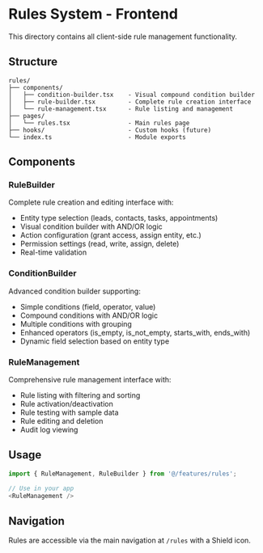 # Rules System - Frontend

This directory contains all client-side rule management functionality.

## Structure

```
rules/
├── components/
│   ├── condition-builder.tsx    - Visual compound condition builder
│   ├── rule-builder.tsx         - Complete rule creation interface
│   └── rule-management.tsx      - Rule listing and management
├── pages/
│   └── rules.tsx                - Main rules page
├── hooks/                       - Custom hooks (future)
└── index.ts                     - Module exports
```

## Components

### RuleBuilder
Complete rule creation and editing interface with:
- Entity type selection (leads, contacts, tasks, appointments)
- Visual condition builder with AND/OR logic
- Action configuration (grant access, assign entity, etc.)
- Permission settings (read, write, assign, delete)
- Real-time validation

### ConditionBuilder
Advanced condition builder supporting:
- Simple conditions (field, operator, value)
- Compound conditions with AND/OR logic
- Multiple conditions with grouping
- Enhanced operators (is_empty, is_not_empty, starts_with, ends_with)
- Dynamic field selection based on entity type

### RuleManagement
Comprehensive rule management interface with:
- Rule listing with filtering and sorting
- Rule activation/deactivation
- Rule testing with sample data
- Rule editing and deletion
- Audit log viewing

## Usage

```typescript
import { RuleManagement, RuleBuilder } from '@/features/rules';

// Use in your app
<RuleManagement />
```

## Navigation

Rules are accessible via the main navigation at `/rules` with a Shield icon.